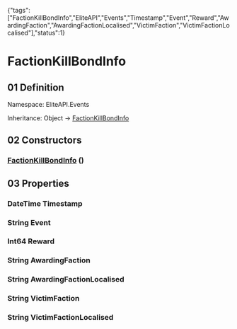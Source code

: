 {"tags":["FactionKillBondInfo","EliteAPI","Events","Timestamp","Event","Reward","AwardingFaction","AwardingFactionLocalised","VictimFaction","VictimFactionLocalised"],"status":1}

# FactionKillBondInfo

## 01 Definition

Namespace: <span class='code'>EliteAPI.Events</span>

Inheritance: <span class='code'>Object</span> → <span class='code'>[FactionKillBondInfo](../../EliteAPI/Events/FactionKillBondInfo.html)</span>

## 02 Constructors

### <span class='code'>[FactionKillBondInfo](../../EliteAPI/Events/FactionKillBondInfo.html)</span> ()

## 03 Properties

### <span class='code'>DateTime</span> Timestamp

### <span class='code'>String</span> Event

### <span class='code'>Int64</span> Reward

### <span class='code'>String</span> AwardingFaction

### <span class='code'>String</span> AwardingFactionLocalised

### <span class='code'>String</span> VictimFaction

### <span class='code'>String</span> VictimFactionLocalised

